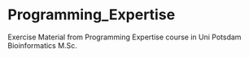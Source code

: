 # Programming_Expertise
Exercise Material from Programming Expertise course in Uni Potsdam Bioinformatics M.Sc.
